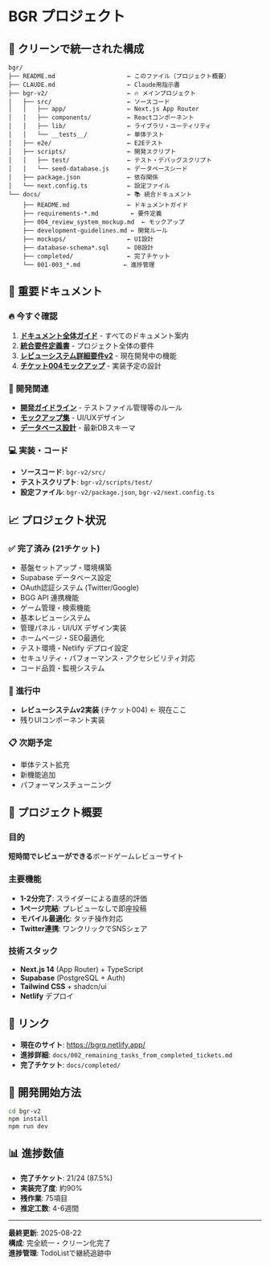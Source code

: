 # BGR プロジェクト

## 📂 **クリーンで統一された構成**

```
bgr/
├── README.md                    ← このファイル（プロジェクト概要）
├── CLAUDE.md                    ← Claude用指示書
├── bgr-v2/                      ← 🔥 メインプロジェクト
│   ├── src/                     ← ソースコード
│   │   ├── app/                 ← Next.js App Router
│   │   ├── components/          ← Reactコンポーネント
│   │   ├── lib/                 ← ライブラリ・ユーティリティ
│   │   └── __tests__/           ← 単体テスト
│   ├── e2e/                     ← E2Eテスト
│   ├── scripts/                 ← 開発スクリプト
│   │   ├── test/                ← テスト・デバッグスクリプト
│   │   └── seed-database.js     ← データベースシード
│   ├── package.json             ← 依存関係
│   └── next.config.ts           ← 設定ファイル
└── docs/                        ← 📚 統合ドキュメント
    ├── README.md                ← ドキュメントガイド
    ├── requirements-*.md         ← 要件定義
    ├── 004_review_system_mockup.md  ← モックアップ
    ├── development-guidelines.md ← 開発ルール
    ├── mockups/                 ← UI設計
    ├── database-schema*.sql     ← DB設計
    ├── completed/               ← 完了チケット
    └── 001-003_*.md            ← 進捗管理
```

## 🎯 **重要ドキュメント**

### 🔥 **今すぐ確認**
1. **[ドキュメント全体ガイド](docs/README.md)** - すべてのドキュメント案内
2. **[統合要件定義書](docs/requirements-consolidated.md)** - プロジェクト全体の要件
3. **[レビューシステム詳細要件v2](docs/review-requirements.md)** - 現在開発中の機能
4. **[チケット004モックアップ](docs/004_review_system_mockup.md)** - 実装予定の設計

### 📱 **開発関連**
- **[開発ガイドライン](docs/development-guidelines.md)** - テストファイル管理等のルール
- **[モックアップ集](docs/mockups/)** - UI/UXデザイン
- **[データベース設計](docs/database-schema-fixed.sql)** - 最新DBスキーマ

### 💻 **実装・コード**
- **ソースコード**: `bgr-v2/src/`
- **テストスクリプト**: `bgr-v2/scripts/test/`
- **設定ファイル**: `bgr-v2/package.json`, `bgr-v2/next.config.ts`

## 📈 **プロジェクト状況**

### ✅ **完了済み (21チケット)**
- 基盤セットアップ・環境構築
- Supabase データベース設定
- OAuth認証システム (Twitter/Google)
- BGG API 連携機能
- ゲーム管理・検索機能
- 基本レビューシステム
- 管理パネル・UI/UX デザイン実装
- ホームページ・SEO最適化
- テスト環境・Netlify デプロイ設定
- セキュリティ・パフォーマンス・アクセシビリティ対応
- コード品質・監視システム

### 🔄 **進行中**
- **レビューシステムv2実装** (チケット004) ← 現在ここ
- 残りUIコンポーネント実装

### 📋 **次期予定**
- 単体テスト拡充
- 新機能追加
- パフォーマンスチューニング

## 🎨 **プロジェクト概要**

### **目的**
**短時間でレビューができる**ボードゲームレビューサイト

### **主要機能**
- **1-2分完了**: スライダーによる直感的評価
- **1ページ完結**: プレビューなしで即座投稿
- **モバイル最適化**: タッチ操作対応
- **Twitter連携**: ワンクリックでSNSシェア

### **技術スタック**
- **Next.js 14** (App Router) + TypeScript
- **Supabase** (PostgreSQL + Auth)
- **Tailwind CSS** + shadcn/ui
- **Netlify** デプロイ

## 🔗 **リンク**

- **現在のサイト**: https://bgrq.netlify.app/
- **進捗詳細**: `docs/002_remaining_tasks_from_completed_tickets.md`
- **完了チケット**: `docs/completed/`

## 🚀 **開発開始方法**

```bash
cd bgr-v2
npm install
npm run dev
```

## 📊 **進捗数値**
- **完了チケット**: 21/24 (87.5%)
- **実装完了度**: 約90%
- **残作業**: 75項目
- **推定工数**: 4-6週間

---

**最終更新**: 2025-08-22  
**構成**: 完全統一・クリーン化完了  
**進捗管理**: TodoListで継続追跡中